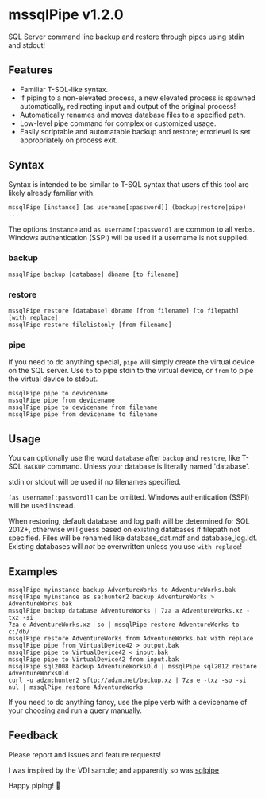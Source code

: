 # mssqlPipe v1.2.0

SQL Server command line backup and restore through pipes using stdin and stdout!

## Features

- Familiar T-SQL-like syntax.
- If piping to a non-elevated process, a new elevated process is spawned automatically, redirecting input and output of the original process!
- Automatically renames and moves database files to a specified path.
- Low-level pipe command for complex or customized usage.
- Easily scriptable and automatable backup and restore; errorlevel is set appropriately on process exit.

## Syntax

Syntax is intended to be similar to T-SQL syntax that users of this tool are likely already familiar with.

    mssqlPipe [instance] [as username[:password]] (backup|restore|pipe) ... 

The options `instance` and `as username[:password]` are common to all verbs. Windows authentication (SSPI) will be used if a username is not supplied.

### backup

    mssqlPipe backup [database] dbname [to filename]

### restore

    mssqlPipe restore [database] dbname [from filename] [to filepath] [with replace]
    mssqlPipe restore filelistonly [from filename]

### pipe

If you need to do anything special, `pipe` will simply create the virtual device on the SQL server. Use `to` to pipe stdin to the virtual device, or `from` to pipe the virtual device to stdout.

    mssqlPipe pipe to devicename
    mssqlPipe pipe from devicename
    mssqlPipe pipe to devicename from filename
    mssqlPipe pipe from devicename to filename

## Usage

You can optionally use the word `database` after `backup` and `restore`, like T-SQL `BACKUP` command. Unless your database is literally named 'database'.

stdin or stdout will be used if no filenames specified.

`[as username[:password]]` can be omitted. Windows authentication (SSPI) will be used instead.

When restoring, default database and log path will be determined for SQL 2012+, otherwise will guess based on existing databases if filepath not specified. Files will be renamed like database_dat.mdf and database_log.ldf. Existing databases will _not_ be overwritten unless you use `with replace`!

## Examples

    mssqlPipe myinstance backup AdventureWorks to AdventureWorks.bak
    mssqlPipe myinstance as sa:hunter2 backup AdventureWorks > AdventureWorks.bak
    mssqlPipe backup database AdventureWorks | 7za a AdventureWorks.xz -txz -si
    7za e AdventureWorks.xz -so | mssqlPipe restore AdventureWorks to c:/db/
    mssqlPipe restore AdventureWorks from AdventureWorks.bak with replace
    mssqlPipe pipe from VirtualDevice42 > output.bak
    mssqlPipe pipe to VirtualDevice42 < input.bak
    mssqlPipe pipe to VirtualDevice42 from input.bak
    mssqlPipe sql2008 backup AdventureWorksOld | mssqlPipe sql2012 restore AdventureWorksOld
    curl -u adzm:hunter2 sftp://adzm.net/backup.xz | 7za e -txz -so -si nul | mssqlPipe restore AdventureWorks

If you need to do anything fancy, use the pipe verb with a devicename of your choosing and run a query manually.

## Feedback

Please report and issues and feature requests!

I was inspired by the VDI sample; and apparently so was [sqlpipe](https://github.com/duncansmart/sqlpipe)

Happy piping! :rainbow:
